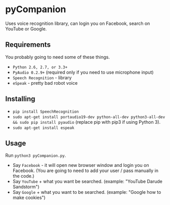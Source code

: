 pyCompanion
=========

Uses voice recognition library, can login you on Facebook, search on YouTube or Google.

Requirements
------------
You probably going to need some of these things.

* `Python 2.6, 2.7, or 3.3+`
* `PyAudio 0.2.9+` (required only if you need to use microphone input)
* `Speech Recognition` - library
* `eSpeak` - pretty bad robot voice

Installing
------------

* `pip install SpeechRecognition`
* `sudo apt-get install portaudio19-dev python-all-dev python3-all-dev && sudo pip install pyaudio` (replace pip with pip3 if using Python 3).
* `sudo apt-get install espeak`

Usage
-----

Run `python3 pyCompanion.py`.

* Say `Facebook` - it will open new browser window and login you on Facebook. (You are going to need to add your user / pass manually in the code.)
* Say `YouTube` + what you want be searched. (example: "YouTube Darude Sandstorm")
* Say `Google` + what you want to be searched. (example: "Google how to make cookies")
